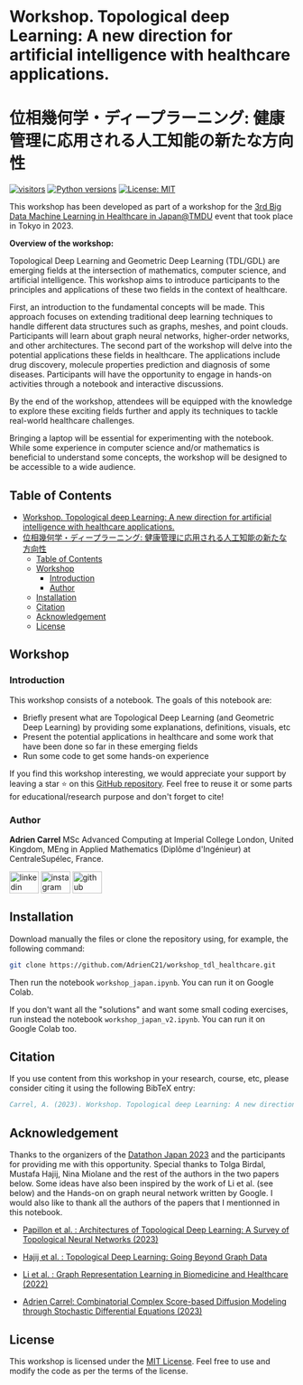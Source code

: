 # Workshop. Topological deep Learning: A new direction for artificial intelligence with healthcare applications.

# 位相幾何学・ディープラーニング: 健康管理に応用される人工知能の新たな方向性

[![visitors](https://visitor-badge.laobi.icu/badge?page_id=AdrienC21.CCSD&right_color=%23FFA500)](https://github.com/AdrienC21/CCSD)
[![Python versions](https://img.shields.io/badge/python-3.10%20%7C%203.11-blue)](https://pypi.python.org/pypi/ccsd)
[![License: MIT](https://img.shields.io/badge/License-MIT-red.svg)](https://opensource.org/licenses/MIT)

This workshop has been developed as part of a workshop for the [3rd Big Data Machine Learning in Healthcare in Japan@TMDU](https://datathon-japan.jp/2023tokyo) event that took place in Tokyo in 2023.

**Overview of the workshop:**

Topological Deep Learning and Geometric Deep Learning (TDL/GDL) are emerging fields at the intersection of mathematics, computer science, and artificial intelligence. This workshop aims to introduce participants to the principles and applications of these two fields in the context of healthcare.

First, an introduction to the fundamental concepts will be made. This approach focuses on extending traditional deep learning techniques to handle different data structures such as graphs, meshes, and point clouds. Participants will learn about graph neural networks, higher-order networks, and other architectures. The second part of the workshop will delve into the potential applications these fields in healthcare. The applications include drug discovery, molecule properties prediction and diagnosis of some diseases. Participants will have the opportunity to engage in hands-on activities through a notebook and interactive discussions.

By the end of the workshop, attendees will be equipped with the knowledge to explore these exciting fields further and apply its techniques to tackle real-world healthcare challenges.

Bringing a laptop will be essential for experimenting with the notebook. While some experience in computer science and/or mathematics is beneficial to understand some concepts, the workshop will be designed to be accessible to a wide audience.

## Table of Contents

- [Workshop. Topological deep Learning: A new direction for artificial intelligence with healthcare applications.](#workshop-topological-deep-learning-a-new-direction-for-artificial-intelligence-with-healthcare-applications)
- [位相幾何学・ディープラーニング: 健康管理に応用される人工知能の新たな方向性](#位相幾何学ディープラーニング-健康管理に応用される人工知能の新たな方向性)
  - [Table of Contents](#table-of-contents)
  - [Workshop](#workshop)
    - [Introduction](#introduction)
    - [Author](#author)
  - [Installation](#installation)
  - [Citation](#citation)
  - [Acknowledgement](#acknowledgement)
  - [License](#license)

## Workshop

### Introduction

This workshop consists of a notebook. The goals of this notebook are:

* Briefly present what are Topological Deep Learning (and Geometric Deep Learning) by providing some explanations, definitions, visuals, etc
* Present the potential applications in healthcare and some work that have been done so far in these emerging fields
* Run some code to get some hands-on experience

If you find this workshop interesting, we would appreciate your support by leaving a star ⭐ on this [GitHub repository](https://github.com/AdrienC21/workshop_tdl_healthcare). Feel free to reuse it or some parts for educational/research purpose and don't forget to cite!

### Author

**Adrien Carrel** MSc Advanced Computing at Imperial College London, United Kingdom, MEng in Applied Mathematics (Diplôme d'Ingénieur) at CentraleSupélec, France.

<a href="https://linkedin.com/in/adrien.carrel/" target="_blank"><img align="center" src="https://cdn.jsdelivr.net/npm/simple-icons@3.0.1/icons/linkedin.svg" alt="linkedin" height="39" width="52"/></a>
<a href="https://www.instagram.com/adrien.carrel" target="_blank"><img align="center" src="https://cdn.jsdelivr.net/npm/simple-icons@3.0.1/icons/instagram.svg" alt="instagram" height="39" width="52" /></a>
<a href="https://github.com/AdrienC21/" target="_blank"><img align="center" src="https://cdn.jsdelivr.net/npm/simple-icons@3.0.1/icons/github.svg" alt="github" height="39" width="52" /></a>

## Installation

Download manually the files or clone the repository using, for example, the following command:

```bash
git clone https://github.com/AdrienC21/workshop_tdl_healthcare.git
```

Then run the notebook `workshop_japan.ipynb`. You can run it on Google Colab.

If you don't want all the "solutions" and want some small coding exercises, run instead the notebook `workshop_japan_v2.ipynb`. You can run it on Google Colab too.

## Citation

If you use content from this workshop in your research, course, etc, please consider citing it using the following BibTeX entry:

```bibtex
Carrel, A. (2023). Workshop. Topological deep Learning: A new direction for artificial intelligence with healthcare applications. (Version 1.0.0) [Computer software]. https://github.com/AdrienC21/workshop_tdl_healthcare
```

## Acknowledgement

Thanks to the organizers of the [Datathon Japan 2023](https://datathon-japan.jp/2023tokyo) and the participants for providing me with this opportunity. Special thanks to Tolga Birdal, Mustafa Hajij, Nina Miolane and the rest of the authors in the two papers below. Some ideas have also been inspired by the work of Li et al. (see below) and the Hands-on on graph neural network written by Google. I would also like to thank all the authors of the papers that I mentionned in this notebook.

* [Papillon et al. : Architectures of Topological Deep Learning: A Survey of Topological Neural Networks (2023)](https://arxiv.org/abs/2304.10031)

* [Hajij et al. : Topological Deep Learning: Going Beyond Graph Data](https://arxiv.org/abs/2206.00606)

* [Li et al. : Graph Representation Learning in Biomedicine and Healthcare (2022)](https://www.nature.com/articles/s41551-022-00942-x)

* [Adrien Carrel: Combinatorial Complex Score-based Diffusion Modeling through Stochastic Differential Equations (2023)](https://github.com/AdrienC21/CCSD)

## License

This workshop is licensed under the [MIT License](https://opensource.org/licenses/MIT). Feel free to use and modify the code as per the terms of the license.
